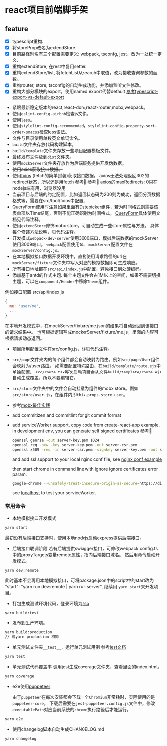 # react项目前端脚手架

## feature

* [x] typescript重构.
* [x] 将storeProp改名为extendStore.
* [x] 目前路径别名有三个配置需要定义: webpack, tsconfg, jest，改为一处统一定义.
* [x] 重构extendStore, 在rest中复用setter.
* [x] 重构extendStore/list, 将fetchList从search中取值，改为接收查询参数的函数。
* [x] 重构router, store, tsconfig的自动生成功能，并添加监听文件修改。
* [x] 重构大部分模块的export，使用named export代替default
    [参考typescript-export-vs-default-export](https://stackoverflow.com/questions/33305954/typescript-export-vs-default-export)

* 紧跟最新稳定版本的react,react-dom,react-router,mobx,webpack。
* 使用`eslint-config-airbnb`检查js文件。
* 使用`less`。
* 使用`stylelint-config-recommended`，`stylelint-config-property-sort-order-smacss`检查less语法。
* 文件与目录使用单数英文单词命名。
* `build`文件夹存放代码构建脚本。
* `build/template`文件夹存放一些项目配置模板文件。
* 最终发布文件放到`dist`文件夹。
* 使用`mockServer`文件夹存放作为后端服务提供开发伪数据。
* ~~使用axios获取接口数据。~~
* 使用[fxios](https://github.com/superwf/fxios) (fetch的简单封装)获取接口数据。
    axios无法处理返回302的redirect状态，所以还是用fetch
    [参考🏁](https://blog.csdn.net/orangleliu/article/details/79862248)
    [参考🏁](https://github.com/axios/axios/issues/980)
    axios的maxRedirects: 0只在nodejs端有用，浏览器没用
* 当前项目与后端的约定配置，比如返回状态码为200则为成功，返回分页数据格式等，需要在src/tool/fxios中配置。
* QueryForm使用时注意如果里面有Datepicker组件，若为时间格式则需要该表单项以Time结尾，否则不能正确识别为时间格式。
  [QueryForm](https://github.com/rmbf2e/react-mobx-scaffold/blob/master/src/component/QueryForm/index.tsx)具体使用文档见代码注释。
* 使用`extendStore`修饰mobx store，可自动生成一些store属性与方法。
  具体每个修饰方法说明，见代码注释。
* 开发模式`webpack-dev-server`使用3000端口，模拟后端数据的mockServer使用3009端口。
  `webpack`配置使用ts。
  `mockServer`配置文件在`mockServer/config.js`。
* 在本地模拟接口数据开发环境中，直接使用请求路径的url在`mockServer/fixture`文件夹中写入对应的模拟数据即可生成响应。
* 所有接口地址都在`src/api/index.js`中配置，避免接口到处硬编码。
* 添加基于antd的样式主题. 每个主题文件会占1M以上的空间，如果不需要切换主题，可以在`component/Header`中移除`Theme`组件。

例如接口配置
src/api/index.js

```javascript
{
  me: 'user/me',
  ...
}
```

在本地开发模式中，在mockServer/fixture/me.json的结果将自动返回到该接口的请求结果中。
也可根据逻辑写成mockerServer/fixture/me.js，里面的内容可根据请求动态返回。

* 项目所用配置文件在src/config.js，详见代码注释。

* `src/page`文件夹内的每个组件都会自动映射为路由。例如`src/page/User`组件会映射为/user路由。
  如需要配置特殊路由，在`build/template/route.ejs`中单独配置。
  `src/route.tsx`每次启动项目会从文件`build/template/route.ejs`自动生成覆盖，所以不要编辑它。

* `src/store`文件夹中的文件会自动挂载为组件的mobx store。例如`src/store/user.js`，在组件内即`this.props.store.user`。

* 参考[mobx最佳实践](https://medium.com/dailyjs/mobx-react-best-practices-17e01cec4140)

* add commitizen and commitlint for git commit format

* add serviceWorker support, copy code from create-react-app example.
  in development env, you can generate self signed certificates
  [参考🏁](https://stackoverflow.com/questions/9519707/can-nodejs-generate-ssl-certificates)

  ```bash
  openssl genrsa -out server-key.pem 1024
  openssl req -new -key server-key.pem -out server-csr.pem
  openssl x509 -req -in server-csr.pem -signkey server-key.pem -out server-cert.pem
  ```

  and add ssl support to your local nginx conf file, see [nginx conf example](https://github.com/rmbf2e/react-mobx-scaffold/blob/master/nginx/default.conf)

  then start chrome in command line with ignore ignore certificates error param.

  ```bash
  google-chrome --unsafely-treat-insecure-origin-as-secure=https://dist.jd.m --ignore-certificate-errors
  ```

  see [localhost](https://localhost) to test your serviceWorker.

### 常用命令

* 本地模拟接口开发模式

```bash
yarn start
```

最初没有后端接口支持时，使用本地nodejs启动express提供后端接口。

* 后端接口联调阶段
  若有后端提供swiagger接口，可修改webpack.config.ts中的proxyTargets变量remote属性，指向后端接口域名。
然后用命令启动开发模式。

```bash
yarn dev:remote
```

此时基本不会再用本地模拟接口，可将package.json中的script中的start改为
    "start": "yarn run dev:remote | yarn run server",
继续用 `yarn start`来开发项目。

* 打包生成测试环境代码，登录环境为[sso](http://test.ssa.jd.com/sso/login)

```bash
yarn build:test
```

* 发布到生产环境。

```bash
yarn build:production
// 或yarn production 相同
```

* 单元测试文件夹`__test__`，运行单元测试用例
  参考[jest文档](https://facebook.github.io/jest/)

```bash
yarn test
```

* 单元测试代码覆盖率
  调用jest生成coverage文件夹，查看里面的index.html。

```bash
yarn coverage
```

* e2e使用[puppeteer](https://www.npmjs.com/package/puppeteer)

  由于`puppeteer`在每次安装都会下载一个`Chromium`非常耗时，实际使用的是`puppeteer-core`。
  下载后需要在`jest-puppeteer.config.js`文件中，修改`executablePath`对应当前系统的`chrome`执行路径后才能运行。

```bash
yarn e2e
```

* 使用changelog脚本自动生成CHANGELOG.md

```bash
yarn changelog
```
